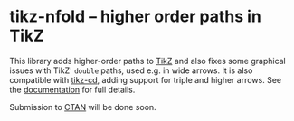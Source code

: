 # tikz-nfold – higher order paths in TikZ

This library adds higher-order paths to [TikZ][pgf] and also fixes some graphical issues with TikZ' `double` paths, used e.g. in wide arrows. It is also compatible with [tikz-cd][tikz-cd], adding support for triple and higher arrows. See the [documentation](tikz-nfold-doc.pdf) for full details.

Submission to [CTAN](https://ctan.org/) will be done soon.

[pgf]: https://ctan.org/pkg/pgf
[tikz-cd]: https://ctan.org/pkg/tikz-cd
